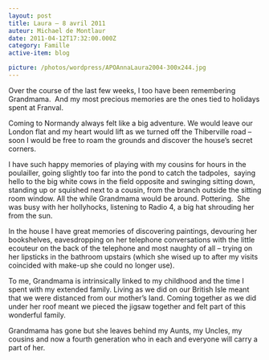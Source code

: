 ```yaml
---
layout: post
title: Laura – 8 avril 2011
auteur: Michael de Montlaur
date: 2011-04-12T17:32:00.000Z
category: Famille
active-item: blog

picture: /photos/wordpress/APOAnnaLaura2004-300x244.jpg
---
```

Over the course of the last few weeks, I too have been remembering Grandmama.  And my most precious memories are the ones tied to holidays spent at Franval.

Coming to Normandy always felt like a big adventure. We would leave our London flat and my heart would lift as we turned off the Thiberville road – soon I would be free to roam the grounds and discover the house’s secret corners.

<!--more-->

I have such happy memories of playing with my cousins for hours in the poulailler, going slightly too far into the pond to catch the tadpoles,  saying hello to the big white cows in the field opposite and swinging sitting down, standing up or squished next to a cousin, from the branch outside the sitting room window. All the while Grandmama would be around. Pottering.  She was busy with her hollyhocks, listening to Radio 4, a big hat shrouding her from the sun.

In the house I have great memories of discovering paintings, devouring her bookshelves, eavesdropping on her telephone conversations with the little ecouteur on the back of the telephone and most naughty of all – trying on her lipsticks in the bathroom upstairs (which she wised up to after my visits coincided with make-up she could no longer use).

To me, Grandmama is intrinsically linked to my childhood and the time I spent with my extended family. Living as we did on our British Isle meant that we were distanced from our mother’s land. Coming together as we did under her roof meant we pieced the jigsaw together and felt part of this wonderful family.

Grandmama has gone but she leaves behind my Aunts, my Uncles, my cousins and now a fourth generation who in each and everyone will carry a part of her.
